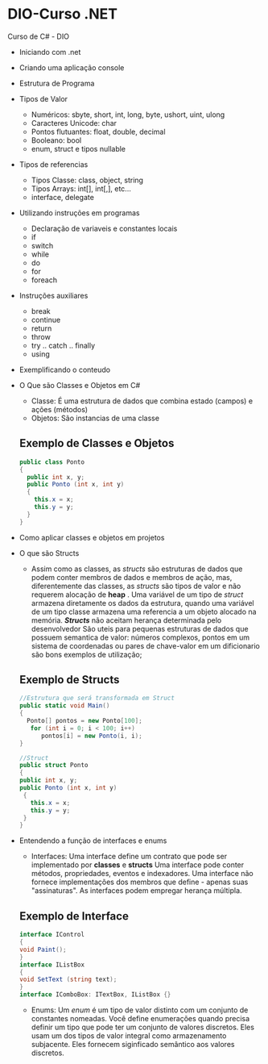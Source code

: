 # DIO-Curso .NET
Curso de C# - DIO 

 - Iniciando com .net
 - Criando uma aplicação console
 - Estrutura de Programa
 - Tipos de Valor
   - Numéricos: sbyte, short, int, long, byte, ushort, uint, ulong
   - Caracteres Unicode: char
   - Pontos flutuantes: float, double, decimal
   - Booleano: bool
   - enum, struct e tipos nullable
 - Tipos de referencias
   - Tipos Classe: class, object, string
   - Tipos Arrays: int[], int[,], etc...
   - interface, delegate 
 - Utilizando instruções em programas
   - Declaração de variaveis e constantes locais
   - if
   - switch
   - while
   - do
   - for
   - foreach
 - Instruções auxiliares
   - break  
   - continue  
   - return
   - throw
   - try .. catch .. finally
   - using  
 - Exemplificando o conteudo
 - O Que são Classes e Objetos em C#
   - Classe: É uma estrutura de dados que combina estado (campos) e ações (métodos)
   - Objetos: São instancias de uma classe
   ## Exemplo de Classes e Objetos

   ```c#
   public class Ponto
   {
     public int x, y;
     public Ponto (int x, int y)
     {
       this.x = x;
       this.y = y;
     } 
   } 
   ```

 - Como aplicar classes e objetos em projetos 
 - O que são Structs
   - Assim como as classes, as _structs_ são estruturas de dados que podem conter membros de dados e membros de ação, mas, diferentemente das classes, as _structs_ são tipos de valor e não requerem alocação de **heap** .
   Uma variável de um tipo de _struct_ armazena diretamente os dados da estrutura, quando uma variável de um tipo classe armazena uma referencia a um objeto alocado na memória.
   **_Structs_** não aceitam herança determinada pelo desenvolvedor
   São uteis para pequenas estruturas de dados que possuem semantica de valor: números complexos, pontos em um sistema de coordenadas ou pares de chave-valor em um dificionario são bons exemplos de utilização;

   ## Exemplo de Structs

   ``` c#
   //Estrutura que será transformada em Struct
   public static void Main()
   {
     Ponto[] pontos = new Ponto[100];
      for (int i = 0; i < 100; i++)
         pontos[i] = new Ponto(i, i);
   } 

   //Struct
   public struct Ponto
   {
   public int x, y;
   public Ponto (int x, int y)
    {
      this.x = x;
      this.y = y;
    }
   }
   ```  
 - Entendendo a função de interfaces e enums
   - Interfaces: Uma interface define um contrato que pode ser implementado por **classes** e **structs**
   Uma interface pode conter métodos, propriedades, eventos e indexadores.
   Uma interface não fornece implementações dos membros que define - apenas suas "assinaturas".
   As interfaces podem empregar herança múltipla.

   ## Exemplo de Interface
   ``` c#
   interface IControl
   {
   void Paint();
   }
   interface IListBox
   {
   void SetText (string text);
   }
   interface IComboBox: ITextBox, IListBox {}
   ```
   - Enums: Um _enum_ é um tipo de valor distinto com um conjunto de constantes nomeadas.
   Você define enumerações quando precisa definir um tipo que pode ter um conjunto de valores discretos.
   Eles usam um dos tipos de valor integral como armazenamento subjacente. Eles fornecem siginficado semântico aos valores discretos. 


